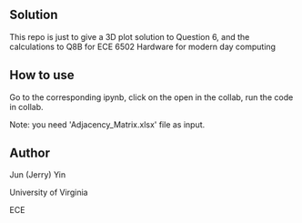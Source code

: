 ## Solution
This repo is just to give a 3D plot solution to Question 6, and the calculations to Q8B for ECE 6502 Hardware for modern day computing

## How to use
Go to the corresponding ipynb, click on the open in the collab, run the code in collab.

Note: you need 'Adjacency_Matrix.xlsx' file as input.

## Author
Jun (Jerry) Yin

University of Virginia

ECE
